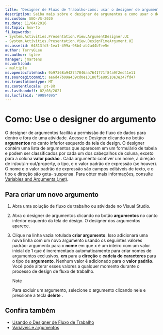 ```yaml
---
title: 'Designer de Fluxo de Trabalho-como: usar o designer de argumentos'
description: Saiba mais sobre o designer de argumentos e como usar o designer de argumentos para permitir que os dados fluam para dentro e fora de uma atividade.
ms.custom: SEO-VS-2020
ms.date: 11/04/2016
ms.topic: how-to
f1_keywords:
- System.Activities.Presentation.View.ArgumentDesigner.UI
- System.Activities.Presentation.View.DesignTimeArgument.UI
ms.assetid: 64813fd5-1ea1-499a-98b4-ab2a44b7ee5e
author: TerryGLee
ms.author: tglee
manager: jmartens
ms.workload:
- multiple
ms.openlocfilehash: 9b97368a942747046aa7641771f84a9f2ed41e11
ms.sourcegitcommit: ae6d47b09a439cd0e13180f5e89510e3e347fd47
ms.translationtype: MT
ms.contentlocale: pt-BR
ms.lasthandoff: 02/08/2021
ms.locfileid: "99894095"
---
```

# <a name="how-to-use-the-argument-designer"></a>Como: Use o designer do argumento

O designer de argumentos facilita a permissão de fluxo de dados para dentro e fora de uma atividade. Acesse o Designer clicando no botão **argumentos** no canto inferior esquerdo da tela de design. O designer contém uma lista de argumentos que aparecem em um formulário de tabela e podem ser classificados por cada um dos cabeçalhos de coluna, exceto para a coluna **valor padrão** . Cada argumento contiver um nome, a direção de in/out/in-out/property, o tipo, e o valor padrão de expressão (se houver). O nome e o valor padrão de expressão são campos editáveis de texto, e o tipo e direção são gota- suspensa. Para obter mais informações, consulte [Variables and Arguments (.net)](/dotnet/framework/windows-workflow-foundation/variables-and-arguments).

## <a name="to-create-a-new-argument"></a>Para criar um novo argumento

1. Abra uma solução de fluxo de trabalho ou atividade no Visual Studio.

2. Abra o designer de argumentos clicando no botão **argumentos** no canto inferior esquerdo da tela de design. O designer dos argumentos aparece.

3. Clique na linha vazia rotulada **criar argumento**. Isso adicionará uma nova linha com um novo argumento usando os seguintes valores padrão: argumentx para o **nome** em que x é um inteiro com um valor inicial de 1 que é incrementado automaticamente para criar nomes de argumentos exclusivos, **em** para a **direção** e **cadeia de caracteres** para o tipo de **argumento**. Nenhum valor é adicionado para o **valor padrão**. Você pode alterar esses valores a qualquer momento durante o processo de design de fluxo de trabalho.

    > [!NOTE]
    > Para excluir um argumento, selecione o argumento clicando nele e pressione a tecla **delete** .

## <a name="see-also"></a>Confira também

- [Usando o Designer de Fluxo de Trabalho](developing-applications-with-the-workflow-designer.md)
- [Variáveis e argumentos](/dotnet/framework/windows-workflow-foundation/variables-and-arguments)
